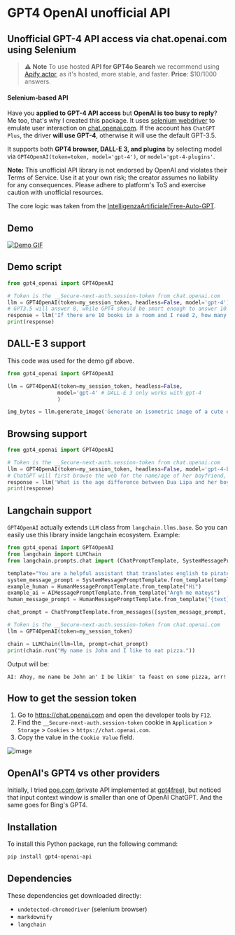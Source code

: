 # GPT4 OpenAI unofficial API

## Unofficial GPT-4 API access via chat.openai.com using Selenium

> ⚠️ **Note** To use hosted **API for GPT4o Search** we recommend using [Apify actor](https://apify.com/openapi/gpt-search-private-api), as it's hosted, more stable, and faster. **Price**: $10/1000 answers.

#### Selenium-based API

Have you **applied to GPT-4 API access** but **OpenAI is too busy to reply**? Me too, that's why I created this package. It uses [selenium webdriver](https://www.selenium.dev/) to emulate user interaction on [chat.openai.com](chat.openai.com). If the account has `ChatGPT Plus`, the driver **will use GPT-4**, otherwise it will use the default GPT-3.5.

It supports both **GPT4 browser, DALL-E 3, and plugins** by selecting model via `GPT4OpenAI(token=token, model='gpt-4')`, or `model='gpt-4-plugins'`.

**Note:** This unofficial API library is not endorsed by OpenAI and violates their Terms of Service. Use it at your own risk; the creator assumes no liability for any consequences. Please adhere to platform's ToS and exercise caution with unofficial resources.

The core logic was taken from the [IntelligenzaArtificiale/Free-Auto-GPT](https://github.com/IntelligenzaArtificiale/Free-Auto-GPT).

## Demo

[![Demo GIF](https://github.com/Erol444/gpt4-openai-api/assets/18037362/56e735bd-7e57-4dfc-b771-6a6fd1be2397)](https://youtu.be/71UL8TrE5Ls)

## Demo script

```python
from gpt4_openai import GPT4OpenAI

# Token is the __Secure-next-auth.session-token from chat.openai.com
llm = GPT4OpenAI(token=my_session_token, headless=False, model='gpt-4')
# GPT3.5 will answer 8, while GPT4 should be smart enough to answer 10
response = llm('If there are 10 books in a room and I read 2, how many books are still in the room?')
print(response)
```

## DALL-E 3 support

This code was used for the demo gif above.

```python
from gpt4_openai import GPT4OpenAI

llm = GPT4OpenAI(token=my_session_token, headless=False,
                model='gpt-4' # DALL-E 3 only works with gpt-4
                )

img_bytes = llm.generate_image('Generate an isometric image of a cute doggo inside a house.', image_path = './img_save_path.png')
```

## Browsing support

```python
from gpt4_openai import GPT4OpenAI

# Token is the __Secure-next-auth.session-token from chat.openai.com
llm = GPT4OpenAI(token=my_session_token, headless=False, model='gpt-4-browsing')
# ChatGPT will first browse the web for the name/age of her boyfriend, then return the answer
response = llm('What is the age difference between Dua Lipa and her boyfriend?')
print(response)
```

## Langchain support

`GPT4OpenAI` actually extends `LLM` class from `langchain.llms.base`. So you can easily use this library inside langchain ecosystem. Example:

```python
from gpt4_openai import GPT4OpenAI
from langchain import LLMChain
from langchain.prompts.chat import (ChatPromptTemplate, SystemMessagePromptTemplate, AIMessagePromptTemplate, HumanMessagePromptTemplate)

template="You are a helpful assistant that translates english to pirate."
system_message_prompt = SystemMessagePromptTemplate.from_template(template)
example_human = HumanMessagePromptTemplate.from_template("Hi")
example_ai = AIMessagePromptTemplate.from_template("Argh me mateys")
human_message_prompt = HumanMessagePromptTemplate.from_template("{text}")

chat_prompt = ChatPromptTemplate.from_messages([system_message_prompt, example_human, example_ai, human_message_prompt])

# Token is the __Secure-next-auth.session-token from chat.openai.com
llm = GPT4OpenAI(token=my_session_token)

chain = LLMChain(llm=llm, prompt=chat_prompt)
print(chain.run("My name is John and I like to eat pizza."))
```

Output will be:
```
AI: Ahoy, me name be John an' I be likin' ta feast on some pizza, arr!
```

## How to get the session token

1. Go to https://chat.openai.com and open the developer tools by `F12`.
2. Find the `__Secure-next-auth.session-token` cookie in `Application` > `Storage` > `Cookies` > `https://chat.openai.com`.
3. Copy the value in the `Cookie Value` field.

![image](https://user-images.githubusercontent.com/19218518/206170122-61fbe94f-4b0c-4782-a344-e26ac0d4e2a7.png)

## OpenAI's GPT4 vs other providers

Initially, I tried [poe.com ](https://poe.com/) (private API implemented at [gpt4free](https://github.com/gptforfree/gpt4free/tree/main/quora)), but noticed that input context window is smaller than one of OpenAI ChatGPT. And the same goes for Bing's GPT4.

## Installation

To install this Python package, run the following command:

```bash
pip install gpt4-openai-api
```

## Dependencies

These dependencies get downloaded directly:

- `undetected-chromedriver` (selenium browser)
- `markdownify`
- `langchain`
